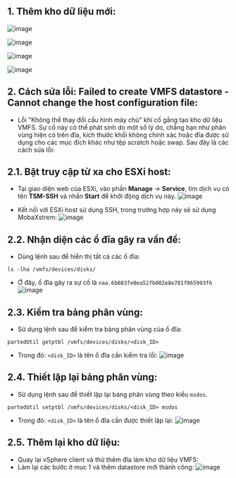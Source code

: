 ## 1. Thêm kho dữ liệu mới:
![image](https://github.com/user-attachments/assets/1f9acbcd-6340-483b-89a8-6783ab391ce6)

![image](https://github.com/user-attachments/assets/baf544f8-acf3-4d4e-bfdf-250c89690cb8)

![image](https://github.com/user-attachments/assets/2f76e91f-aefc-4613-860a-f6a6ce1232e5)

![image](https://github.com/user-attachments/assets/a6dd308e-ed4a-4846-9e94-def4c8f58238)






## 2. Cách sửa lỗi: Failed to create VMFS datastore - Cannot change the host configuration file:
- Lỗi "Không thể thay đổi cấu hình máy chủ" khi cố gắng tạo kho dữ liệu VMFS. Sự cố này có thể phát sinh do một số lý do, chẳng hạn như phân vùng hiện có trên đĩa, kích thước khối không chính xác hoặc đĩa được sử dụng cho các mục đích khác như tệp scratch hoặc swap. Sau đây là các cách sửa lỗi:
## 2.1. Bật truy cập từ xa cho ESXi host:
- Tại giao diện web của ESXi, vào phần **Manage** -> **Service**, tìm dịch vụ có tên **TSM-SSH** và nhấn **Start** để khởi động dịch vụ này.
![image](https://github.com/user-attachments/assets/73dde756-4c29-43fb-878c-81cf7d45b0f6)

- Kết nối với ESXi host sử dụng SSH, trong trường hợp này sẽ sử dụng MobaXstrem:
![image](https://github.com/user-attachments/assets/02ac02e9-34b6-4f52-9967-5c9cc084c8c6)

## 2.2. Nhận diện các ổ đĩa gây ra vấn đề: 
- Dùng lệnh sau để hiển thị tất cả các ổ đĩa:
```
ls -lha /vmfs/devices/disks/
```
- Ở đây, ổ đĩa gây ra sự cố là `naa.6b083fe0ea52fb002e8e701f065993f6`
![image](https://github.com/user-attachments/assets/90d2ce8c-482f-4ac0-9bcd-d6cb4d6f195a)

## 2.3. Kiểm tra bảng phân vùng:
- Sử dụng lệnh sau để kiểm tra bảng phân vùng của ổ đĩa:
```
partedUtil getptbl /vmfs/devices/disks/<disk_ID>
```
- Trong đó: `<disk_ID>` là tên ổ đĩa cần kiểm tra lỗi:
![image](https://github.com/user-attachments/assets/b674baf1-2ba0-424e-83c6-e354a89a5589)

## 2.4. Thiết lập lại bảng phân vùng:
- Sử dụng lệnh sau để thiết lập lại bảng phân vùng theo kiểu `msdos`.
```
partedUtil setptbl /vmfs/devices/disks/<disk_ID> msdos
```
- Trong đó: `<disk_ID>` là tên ổ đĩa cần được thiết lập lại:
![image](https://github.com/user-attachments/assets/2c2dc459-748a-4794-bb31-97d3c4d4553e)

## 2.5. Thêm lại kho dữ liệu:
- Quay lại vSphere client và thử thêm đĩa làm kho dữ liệu VMFS:
- Làm lại các bước ở mục 1 và thêm datastore mới thành công:
![image](https://github.com/user-attachments/assets/c8690536-1fa0-411b-9f95-927d5dbe8f2c)

